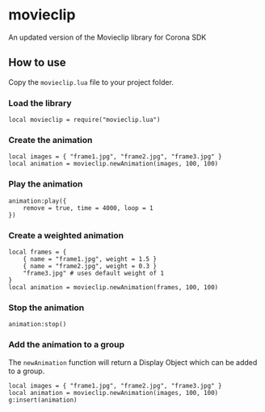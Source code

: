 # movieclip #

An updated version of the Movieclip library for Corona SDK

## How to use ##

Copy the `movieclip.lua` file to your project folder.

### Load the library ###

    local movieclip = require("movieclip.lua")
	
### Create the animation ###

    local images = { "frame1.jpg", "frame2.jpg", "frame3.jpg" }
    local animation = movieclip.newAnimation(images, 100, 100)
	
### Play the animation ###

	animation:play({
		remove = true, time = 4000, loop = 1
	})
	
### Create a weighted animation ###

    local frames = { 
		{ name = "frame1.jpg", weight = 1.5 }
		{ name = "frame2.jpg", weight = 0.3 }
		"frame3.jpg" # uses default weight of 1
	}
    local animation = movieclip.newAnimation(frames, 100, 100)

### Stop the animation ###

    animation:stop()
	
### Add the animation to a group ###

The `newAnimation` function will return a Display Object which can be added to a group.

    local images = { "frame1.jpg", "frame2.jpg", "frame3.jpg" }
    local animation = movieclip.newAnimation(images, 100, 100)
	g:insert(animation)

